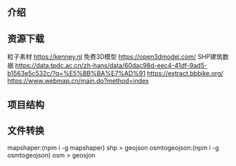 ## 介绍

## 资源下载

粒子素材 https://kenney.nl
免费3D模型 https://open3dmodel.com/
SHP建筑数据 
    https://data.tpdc.ac.cn/zh-hans/data/60dac98d-eec4-41df-9ad5-b1563e5c532c/?q=%E5%BB%BA%E7%AD%91
    https://extract.bbbike.org/
    https://www.webmap.cn/main.do?method=index




## 项目结构

## 文件转换

mapshaper:(npm i -g mapshaper)
    shp > geojson
osmtogeojson:(npm i -g osmtogeojson)
    osm > geosjon

